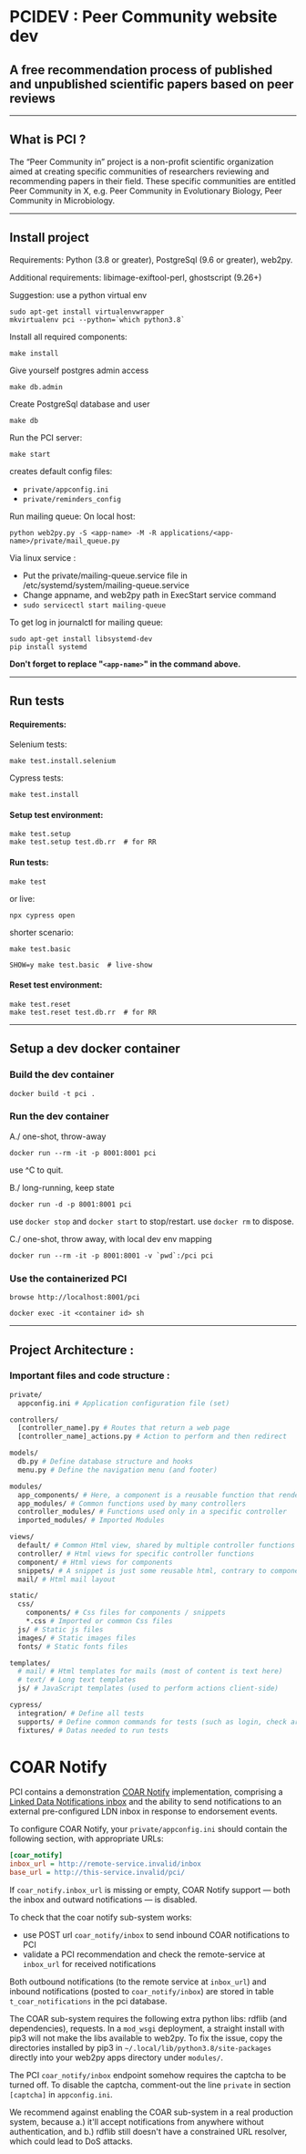 # PCIDEV : Peer Community website dev

## A free recommendation process of published and unpublished scientific papers based on peer reviews

---

## What is PCI ?

The “Peer Community in” project is a non-profit scientific organization aimed at creating specific communities of researchers reviewing and recommending papers in their field. These specific communities are entitled Peer Community in X, e.g. Peer Community in Evolutionary Biology, Peer Community in Microbiology.

---

## Install project

Requirements: Python (3.8 or greater), PostgreSql (9.6 or greater), web2py.

Additional requirements: libimage-exiftool-perl, ghostscript (9.26+)

Suggestion: use a python virtual env

	sudo apt-get install virtualenvwrapper
	mkvirtualenv pci --python=`which python3.8`


Install all required components:

	make install

Give yourself postgres admin access

	make db.admin

Create PostgreSql database and user

	make db


Run the PCI server:

	make start

creates default config files:
- `private/appconfig.ini`
- `private/reminders_config`

Run mailing queue:
On local host:

	python web2py.py -S <app-name> -M -R applications/<app-name>/private/mail_queue.py


Via linux service : 
- Put the private/mailing-queue.service file in /etc/systemd/system/mailing-queue.service
- Change appname, and web2py path in ExecStart service command
- ```sudo servicectl start mailing-queue```

To get log in journalctl for mailing queue:

	sudo apt-get install libsystemd-dev
	pip install systemd


**Don't forget to replace "`<app-name>`" in the command above.**

---

## Run tests

#### Requirements:

Selenium tests:

	make test.install.selenium

Cypress tests:

	make test.install

#### Setup test environment:

	make test.setup
	make test.setup test.db.rr  # for RR

#### Run tests:

	make test

or live:

	npx cypress open

shorter scenario:

	make test.basic

	SHOW=y make test.basic  # live-show

#### Reset test environment:

	make test.reset
	make test.reset test.db.rr  # for RR

---

## Setup a dev docker container

### Build the dev container

	docker build -t pci .

### Run the dev container

A./ one-shot, throw-away

	docker run --rm -it -p 8001:8001 pci

use ^C to quit.


B./ long-running, keep state

	docker run -d -p 8001:8001 pci

use `docker stop` and `docker start` to stop/restart.
use `docker rm` to dispose.


C./ one-shot, throw away, with local dev env mapping

	docker run --rm -it -p 8001:8001 -v `pwd`:/pci pci

### Use the containerized PCI

	browse http://localhost:8001/pci

	docker exec -it <container id> sh

---

## Project Architecture :

### Important files and code structure :

```bash
private/
  appconfig.ini # Application configuration file (set)

controllers/
  [controller_name].py # Routes that return a web page
  [controller_name]_actions.py # Action to perform and then redirect

models/
  db.py # Define database structure and hooks
  menu.py # Define the navigation menu (and footer)

modules/
  app_components/ # Here, a component is a reusable function that render Html (most of components have a related html view file)
  app_modules/ # Common functions used by many controllers
  controller_modules/ # Functions used only in a specific controller
  imported_modules/ # Imported Modules

views/
  default/ # Common Html view, shared by multiple controller functions
  controller/ # Html views for specific controller functions
  component/ # Html views for components
  snippets/ # A snippet is just some reusable html, contrary to components no module function is needed to be run
  mail/ # Html mail layout

static/
  css/
    components/ # Css files for components / snippets
    *.css # Imported or common Css files
  js/ # Static js files
  images/ # Static images files
  fonts/ # Static fonts files

templates/
  # mail/ # Html templates for mails (most of content is text here)
  # text/ # Long text templates
  js/ # JavaScript templates (used to perform actions client-side)

cypress/
  integration/ # Define all tests
  supports/ # Define common commands for tests (such as login, check article status...)
  fixtures/ # Datas needed to run tests
```


# COAR Notify

PCI contains a demonstration [COAR Notify](https://notify.coar-repositories.org/) implementation, comprising a [Linked
Data Notifications inbox](https://www.w3.org/TR/ldn/#receiver) and the ability to send notifications to an external
pre-configured LDN inbox in response to endorsement events.

To configure COAR Notify, your `private/appconfig.ini` should contain the following section, with appropriate URLs:

```ini
[coar_notify]
inbox_url = http://remote-service.invalid/inbox
base_url = http://this-service.invalid/pci/
```

If `coar_notify.inbox_url` is missing or empty, COAR Notify support — both the inbox and outward notifications — is
disabled.

To check that the coar notify sub-system works:
- use POST url `coar_notify/inbox` to send inbound COAR notifications to PCI
- validate a PCI recommendation and check the remote-service at `inbox_url` for received notifications

Both outbound notifications (to the remote service at `inbox_url`)
and inbound notifications (posted to `coar_notify/inbox`)
are stored in table `t_coar_notifications` in the pci database.

The COAR sub-system requires the following extra python libs: rdflib (and dependencies), requests.
In a `mod_wsgi` deployment, a straight install with pip3 will not make the libs available to web2py.
To fix the issue, copy the directories installed by pip3 in `~/.local/lib/python3.8/site-packages`
directly into your web2py apps directory under `modules/`.

The PCI `coar_notify/inbox` endpoint somehow requires the captcha to be turned off.  To disable
the captcha, comment-out the line `private` in section `[captcha]` in `appconfig.ini`.

We recommend against enabling the COAR sub-system in a real production system, because
a.) it'll accept notifications from anywhere without authentication, and
b.) rdflib still doesn't have a constrained URL resolver, which could lead to DoS attacks.

